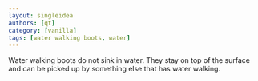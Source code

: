 ```yaml
---
layout: singleidea
authors: [qt]
category: [vanilla]
tags: [water walking boots, water]
---
```

Water walking boots do not sink in water. They stay on top of the surface and
can be picked up by something else that has water walking.

